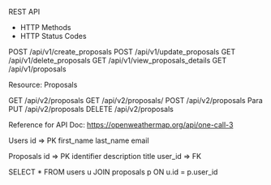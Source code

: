 REST API

- HTTP Methods
- HTTP Status Codes


POST /api/v1/create_proposals
POST /api/v1/update_proposals
GET /api/v1/delete_proposals
GET /api/v1/view_proposals_details
GET /api/v1/proposals


Resource: Proposals

GET 	/api/v2/proposals
GET 	/api/v2/proposals/<id>
POST 	/api/v2/proposals
Para
PUT 	/api/v2/proposals
DELETE 	/api/v2/proposals


Reference for API Doc:
https://openweathermap.org/api/one-call-3



Users
	id => PK
	first_name
	last_name
	email

Proposals
	id => PK
	identifier
	description
	title
	user_id => FK



SELECT * FROM users u 
JOIN proposals p
ON u.id = p.user_id







